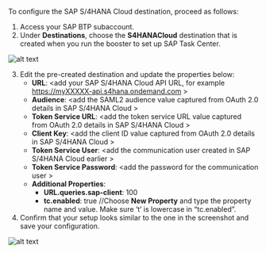 To configure the SAP S/4HANA Cloud destination, proceed as follows: 

1. Access your SAP BTP subaccount.
2. Under **Destinations**, choose the **S4HANACloud** destination that is created when you run the booster to set up SAP Task Center.

![alt text](images/31.png)

3. Edit the pre-created destination and update the properties below:
   * __URL__: &lt;add your SAP S/4HANA Cloud API URL, for example https://myXXXXX-api.s4hana.ondemand.com &gt;
   * __Audience__: &lt;add the SAML2 audience value captured from OAuth 2.0 details in SAP S/4HANA Cloud &gt;
   * __Token Service URL__: &lt;add the token service URL value captured from OAuth 2.0 details in SAP S/4HANA Cloud &gt;
   * __Client Key__: &lt;add the client ID value captured from OAuth 2.0 details in SAP S/4HANA Cloud &gt;
   * __Token Service User__: &lt;add the communication user created in SAP S/4HANA Cloud earlier &gt;
   * __Token Service Password__: &lt;add the password for the communication user &gt;
   * __Additional Properties__:
     * __URL.queries.sap-client__: 100
     * __tc.enabled__: true  //Choose **New Property** and type the property name and value.  Make sure ‘t’ is lowercase in “tc.enabled”.
4. Confirm that your setup looks similar to the one in the screenshot and save your configuration.

![alt text](images/32.png)
